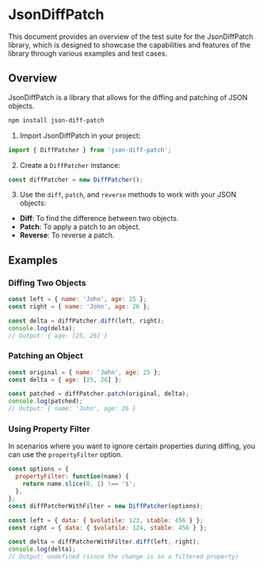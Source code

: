 # JsonDiffPatch

This document provides an overview of the test suite for the JsonDiffPatch library, which is designed to showcase the capabilities and features of the library through various examples and test cases.

## Overview

JsonDiffPatch is a library that allows for the diffing and patching of JSON objects.

```bash
npm install json-diff-patch
```

1. Import JsonDiffPatch in your project:

```javascript
import { DiffPatcher } from 'json-diff-patch';
```

2. Create a `DiffPatcher` instance:

```javascript
const diffPatcher = new DiffPatcher();
```

3. Use the `diff`, `patch`, and `reverse` methods to work with your JSON objects:

- **Diff**: To find the difference between two objects.
- **Patch**: To apply a patch to an object.
- **Reverse**: To reverse a patch.

## Examples

### Diffing Two Objects

```javascript
const left = { name: 'John', age: 25 };
const right = { name: 'John', age: 26 };

const delta = diffPatcher.diff(left, right);
console.log(delta);
// Output: { age: [25, 26] }
```

### Patching an Object

```javascript
const original = { name: 'John', age: 25 };
const delta = { age: [25, 26] };

const patched = diffPatcher.patch(original, delta);
console.log(patched);
// Output: { name: 'John', age: 26 }
```

### Using Property Filter

In scenarios where you want to ignore certain properties during diffing, you can use the `propertyFilter` option.

```javascript
const options = {
  propertyFilter: function(name) {
    return name.slice(0, 1) !== '$';
  },
};
const diffPatcherWithFilter = new DiffPatcher(options);

const left = { data: { $volatile: 123, stable: 456 } };
const right = { data: { $volatile: 124, stable: 456 } };

const delta = diffPatcherWithFilter.diff(left, right);
console.log(delta);
// Output: undefined (since the change is in a filtered property)
```
